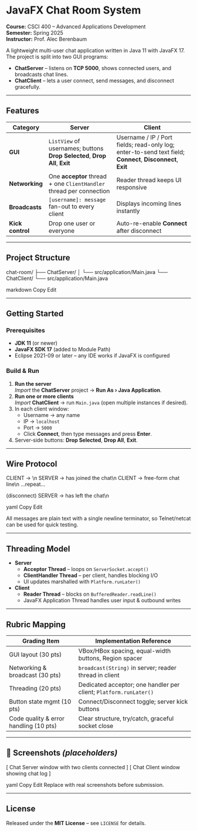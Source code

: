 # JavaFX Chat Room System

**Course:** CSCI 400 – Advanced Applications Development  
**Semester:** Spring 2025  
**Instructor:** Prof. Alec Berenbaum  

A lightweight multi-user chat application written in Java 11 with JavaFX 17.  
The project is split into two GUI programs:

* **ChatServer** – listens on **TCP 5000**, shows connected users, and broadcasts chat lines.  
* **ChatClient** – lets a user connect, send messages, and disconnect gracefully.

---

##  Features

| Category | Server | Client |
|----------|--------|--------|
| **GUI** | `ListView` of usernames; buttons **Drop Selected**, **Drop All**, **Exit** | Username / IP / Port fields; read-only log; enter-to-send text field; **Connect**, **Disconnect**, **Exit** |
| **Networking** | One **acceptor** thread + one `ClientHandler` thread per connection | Reader thread keeps UI responsive |
| **Broadcasts** | `[username]: message` fan-out to every client | Displays incoming lines instantly |
| **Kick control** | Drop one user or everyone | Auto-re-enable **Connect** after disconnect |

---

##  Project Structure

chat-room/
├── ChatServer/
│ └── src/application/Main.java
└── ChatClient/
└── src/application/Main.java

markdown
Copy
Edit

---

## Getting Started

### Prerequisites

* **JDK 11** (or newer)  
* **JavaFX SDK 17** (added to Module Path)  
* Eclipse 2021-09 or later – any IDE works if JavaFX is configured

### Build & Run

1. **Run the server**  
   *Import* the **ChatServer** project → **Run As › Java Application**.  
2. **Run one or more clients**  
   *Import* **ChatClient** → run `Main.java` (open multiple instances if desired).  
3. In each client window:  
   * Username → any name  
   * IP → `localhost`  
   * Port → `5000`  
   * Click **Connect**, then type messages and press **Enter**.  
4. Server-side buttons: **Drop Selected**, **Drop All**, **Exit**.

---

## Wire Protocol

CLIENT → <username>\n
SERVER → <username> has joined the chat\n
CLIENT → free-form chat line\n
…repeat…

(disconnect)
SERVER → <username> has left the chat\n

yaml
Copy
Edit

All messages are plain text with a single newline terminator, so Telnet/netcat can be used for quick testing.

---

##  Threading Model

* **Server**  
  * **Acceptor Thread** – loops on `ServerSocket.accept()`  
  * **ClientHandler Thread** – per client, handles blocking I/O  
  * UI updates marshalled with `Platform.runLater()`  
* **Client**  
  * **Reader Thread** – blocks on `BufferedReader.readLine()`  
  * JavaFX Application Thread handles user input & outbound writes

---

##  Rubric Mapping

| Grading Item | Implementation Reference |
|--------------|--------------------------|
| GUI layout (30 pts) | VBox/HBox spacing, equal-width buttons, Region spacer |
| Networking & broadcast (30 pts) | `broadcast(String)` in server; reader thread in client |
| Threading (20 pts) | Dedicated acceptor; one handler per client; `Platform.runLater()` |
| Button state mgmt (10 pts) | Connect/Disconnect toggle; server kick buttons |
| Code quality & error handling (10 pts) | Clear structure, try/catch, graceful socket close |

---

## 📸 Screenshots *(placeholders)*

[ Chat Server window with two clients connected ]
[ Chat Client window showing chat log ]

yaml
Copy
Edit
Replace with real screenshots before submission.

---

##  License

Released under the **MIT License** – see `LICENSE` for details.
